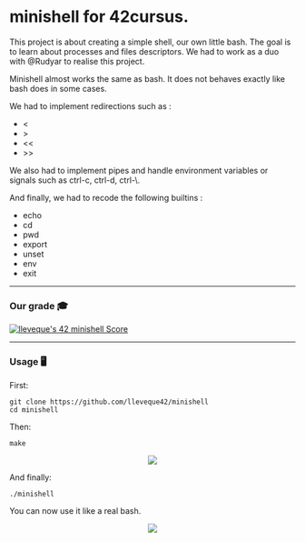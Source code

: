 # minishell for 42cursus.

This project is about creating a simple shell, our own little bash. The goal is to learn about processes and files descriptors. We had to work as a duo 
with @Rudyar to realise this project.

Minishell almost works the same as bash. It does not behaves exactly like bash does in some cases.

We had to implement redirections such as : <br>
- <
- \>
- <<
- \>>

We also had to implement pipes and handle environment variables or signals such as ctrl-c, ctrl-d, ctrl-\\.

And finally, we had to recode the following builtins : <br>
- echo <br>
- cd <br>
- pwd <br>
- export <br>
- unset <br>
- env <br>
- exit <br>

---

### Our grade :mortar_board:
[![lleveque's 42 minishell Score](https://badge42.vercel.app/api/v2/clc6bxaur00060fmon220zhly/project/2553765)](https://github.com/JaeSeoKim/badge42)

---

### Usage :desktop_computer:

First:

    git clone https://github.com/lleveque42/minishell
    cd minishell
    
Then:
    
    make
    
<p align="center">
    <img src="https://github.com/lleveque42/minishell/blob/master/readme/make-minishell.gif">
</p>

And finally:

    ./minishell
    
You can now use it like a real bash.

<p align="center">
    <img src="https://github.com/lleveque42/minishell/blob/master/readme/run-minishell.gif">
</p>
